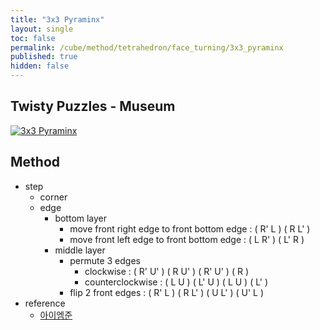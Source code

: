 ```yaml
---
title: "3x3 Pyraminx"
layout: single
toc: false
permalink: /cube/method/tetrahedron/face_turning/3x3_pyraminx
published: true
hidden: false
---
```


<head>
  <base target="_blank">
</head>



## Twisty Puzzles - Museum

<a href="https://twistypuzzles.com/app/museum/museum_showitem.php?pkey=540">
  <img alt="3x3 Pyraminx" src="https://twistypuzzles.com/museum/large/00540-01.jpg">
</a>



## Method

- step
  - corner
  - edge
    - bottom layer
      - move front right edge to front bottom edge : ( R' L ) ( R L' )
      - move front left edge to front bottom edge : ( L R' ) ( L' R )
    - middle layer
      - permute 3 edges
        - clockwise : ( R' U' ) ( R U' ) ( R' U' ) ( R )
        - counterclockwise : ( L U ) ( L' U ) ( L U ) ( L' )
      - flip 2 front edges : ( R' L ) ( R L' ) ( U L' ) ( U' L )
- reference
  - [아이엠준](https://youtu.be/mO3excjvvoA)
